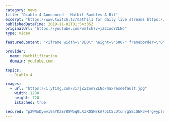```yaml
---
category: news
title: "Diablo 4 Announced - Mathil Rambles A Bit"
excerpt: "https://www.twitch.tv/mathil1 for daily live streams https://twitter.com/MathilExists https://www.instagram.com/mathilexists/ ..."
publishedDateTime: 2019-11-02T01:54:35Z
originalUrl: "https://youtube.com/watch?v=jZ2zooYZLNo"
type: video

featuredContent: "<iframe width=\"800\" height=\"500\" frameborder=\"0\" src=\"https://www.youtube.com/embed/jZ2zooYZLNo\" allow=\"accelerometer; autoplay; encrypted-media; gyroscope; picture-in-picture\" allowfullscreen></iframe>"

provider:
  name: Mathilification
  domain: youtube.com

topics:
  - Diablo 4

images:
  - url: "https://i.ytimg.com/vi/jZ2zooYZLNo/maxresdefault.jpg"
    width: 1280
    height: 720
    isCached: true

secured: "p2WNoDywvi9aYKZEr08Woq0LX3ROSMrkA7bIC5LDtun/g5EcGEP3+4rg+yplrHS2SjPvm/aVcrFe2ViSLycGlAtUCLHo3H5/+da6qELNlNubkS+/JmRTRyLOAK9DFVQvtPPGTSqtq7sg8yN7UvCo0ZQEViNyOto6VHy75PeBvRUBv5DSMuFxFC8nWRwQJky0mTdL5fe5i5AVfhqMr8jRjdMhTrsGf+T3xXDipL2oU0qd4LuKso/pM7W/Rx7dYbLB9Jt7oJlhPfPayozNv0sAphZCbJJARf2oYvCeI0BmvOYuokaAbrgqbIGgMv06iMpzSKs+v5RGsks7HKPLguBurbvQJvXsW8zlzWrBMdC/OhoIa2FPTmUIrUxmV/UYWT/eVxvJ0PnePN7MM+wCazatW/4bDrM42rh3BtnFfjuBnSWKTusp6t+oxinMLdlQXPim;K7VVhbOYoq/Ml4d84/pZjQ=="
---
```


